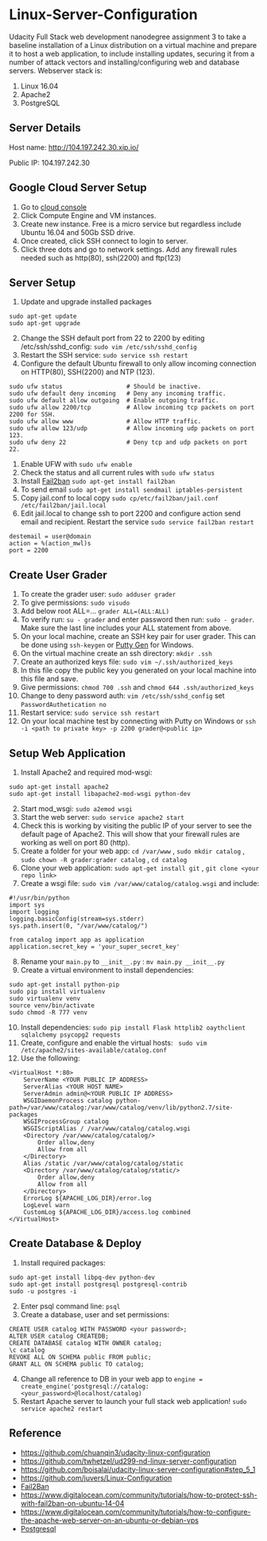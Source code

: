 # Linux-Server-Configuration

Udacity Full Stack web development nanodegree assignment 3 to take a baseline installation of a Linux distribution on a virtual machine and prepare it to host a web application, to include installing updates, securing it from a number of attack vectors and installing/configuring web and database servers. Webserver stack is:
1. Linux 16.04
2. Apache2
3. PostgreSQL

## Server Details

Host name: <http://104.197.242.30.xip.io/>

Public IP: 104.197.242.30

## Google Cloud Server Setup

1. Go to [cloud console](https://console.cloud.google.com/)
2. Click Compute Engine and VM instances.
3. Create new instance. Free is a micro service but regardless include Ubuntu 16.04 and 50Gb SSD drive.
4. Once created, click SSH connect to login to server.
5. Click three dots and go to network settings. Add any firewall rules needed such as http(80), ssh(2200) and ftp(123)

## Server Setup

1. Update and upgrade installed packages

```command
sudo apt-get update
sudo apt-get upgrade
```

2. Change the SSH default port from 22 to 2200 by editing /etc/ssh/sshd_config: `sudo vim /etc/ssh/sshd_config`
3. Restart the SSH service: `sudo service ssh restart`
4. Configure the default Ubuntu firewall to only allow incoming connection on HTTP(80), SSH(2200) and NTP (123).

```command
sudo ufw status                  # Should be inactive.
sudo ufw default deny incoming   # Deny any incoming traffic.
sudo ufw default allow outgoing  # Enable outgoing traffic.
sudo ufw allow 2200/tcp          # Allow incoming tcp packets on port 2200 for SSH.
sudo ufw allow www               # Allow HTTP traffic.
sudo ufw allow 123/udp           # Allow incoming udp packets on port 123.
sudo ufw deny 22                 # Deny tcp and udp packets on port 22.
```

1. Enable UFW with `sudo ufw enable`
2. Check the status and all current rules with `sudo ufw status`
3. Install [Fail2ban](http://www.fail2ban.org/wiki/index.php/Main_Page) `sudo apt-get install fail2ban`
4. To send email `sudo apt-get install sendmail iptables-persistent`
5. Copy jail.conf to local copy `sudo cp/etc/fail2ban/jail.conf /etc/fail2ban/jail.local`
6. Edit jail.local to change ssh to port 2200 and configure action send email and recipient. Restart the service `sudo service fail2ban restart`

```
destemail = user@domain
action = %(action_mwl)s
port = 2200 
```

## Create User Grader

1. To create the grader user: `sudo adduser grader`
2. To give permissions: `sudo visudo`
3. Add below root ALL=... `grader ALL=(ALL:ALL)`
4. To verify run: `su - grader` and enter password then run: `sudo - grader`. Make sure the last line includes your ALL statement from above.  
5. On your local machine, create an SSH key pair for user grader. This can be done using `ssh-keygen` or [Putty Gen](https://www.ssh.com/ssh/putty/windows/puttygen) for Windows.
6. On the virtual machine create an ssh directory: `mkdir .ssh`
7. Create an authorized keys file: `sudo vim ~/.ssh/authorized_keys`
8. In this file copy the public key you generated on your local machine into this file and save.
9. Give permissions: `chmod 700 .ssh` and `chmod 644 .ssh/authorized_keys`
10. Change to deny password auth: `vim /etc/ssh/sshd_config` set `PasswordAuthetication no`
11. Restart service: `sudo service ssh restart`
12. On your local machine test by connecting with Putty on Windows or `ssh -i <path to private key> -p 2200 grader@<public ip>`

## Setup Web Application

1. Install Apache2 and required mod-wsgi:

```command
sudo apt-get install apache2
sudo apt-get install libapache2-mod-wsgi python-dev
```

2. Start mod_wsgi: `sudo a2emod wsgi`
3. Start the web server: `sudo service apache2 start`
4. Check this is working by visiting the public IP of your server to see the default page of Apache2. This will show that your firewall rules are working as well on port 80 (http).
5. Create a folder for your web app: `cd /var/www` , `sudo mkdir catalog` , `sudo chown -R grader:grader catalog` , `cd catalog`
6. Clone your web application: `sudo apt-get install git` , `git clone <your repo link>`
7. Create a wsgi file: `sudo vim /var/www/catalog/catalog.wsgi` and include:

```wsgi
#!/usr/bin/python
import sys
import logging
logging.basicConfig(stream=sys.stderr)
sys.path.insert(0, "/var/www/catalog/")

from catalog import app as application
application.secret_key = 'your_super_secret_key'
```
8. Rename your `main.py` to `__init__.py` : `mv main.py __init__.py`
9. Create a virtual environment to install dependencies:

```command
sudo apt-get install python-pip
sudo pip install virtualenv
sudo virtualenv venv
source venv/bin/activate
sudo chmod -R 777 venv
```

10. Install dependencies: `sudo pip install Flask httplib2 oaythclient sqlalchemy psycopg2 requests`
11. Create, configure and enable the virtual hosts: ` sudo vim /etc/apache2/sites-available/catalog.conf`
12. Use the following:

```code
<VirtualHost *:80>
    ServerName <YOUR PUBLIC IP ADDRESS>
    ServerAlias <YOUR HOST NAME>
    ServerAdmin admin@<YOUR PUBLIC IP ADDRESS>
    WSGIDaemonProcess catalog python-path=/var/www/catalog:/var/www/catalog/venv/lib/python2.7/site-packages
    WSGIProcessGroup catalog
    WSGIScriptAlias / /var/www/catalog/catalog.wsgi
    <Directory /var/www/catalog/catalog/>
        Order allow,deny
        Allow from all
    </Directory>
    Alias /static /var/www/catalog/catalog/static
    <Directory /var/www/catalog/catalog/static/>
        Order allow,deny
        Allow from all
    </Directory>
    ErrorLog ${APACHE_LOG_DIR}/error.log
    LogLevel warn
    CustomLog ${APACHE_LOG_DIR}/access.log combined
</VirtualHost>
```

## Create Database & Deploy

1. Install required packages:

```command
sudo apt-get install libpq-dev python-dev
sudo apt-get install postgresql postgresql-contrib
sudo -u postgres -i
```

2. Enter psql command line: `psql`
3. Create a database, user and set permissions:

```command
CREATE USER catalog WITH PASSWORD <your password>;
ALTER USER catalog CREATEDB;
CREATE DATABASE catalog WITH OWNER catalog;
\c catalog
REVOKE ALL ON SCHEMA public FROM public;
GRANT ALL ON SCHEMA public TO catalog;
```

4. Change all reference to DB in your web app to `engine = create_engine('postgresql://catalog:<your_password>@localhost/catalog)`
5. Restart Apache server to launch your full stack web application! `sudo service apache2 restart`

## Reference
* https://github.com/chuanqin3/udacity-linux-configuration
* https://github.com/twhetzel/ud299-nd-linux-server-configuration
* https://github.com/boisalai/udacity-linux-server-configuration#step_5_1
* https://github.com/juvers/Linux-Configuration
* [Fail2Ban](http://www.fail2ban.org/wiki/index.php/Main_Page)
* https://www.digitalocean.com/community/tutorials/how-to-protect-ssh-with-fail2ban-on-ubuntu-14-04
* https://www.digitalocean.com/community/tutorials/how-to-configure-the-apache-web-server-on-an-ubuntu-or-debian-vps
* [Postgresql](https://www.postgresql.org/docs/8.0/sql-createuser.html)